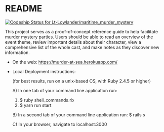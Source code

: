 # README

[ ![Codeship Status for Lt-Lowlander/maritime_murder_mystery](https://app.codeship.com/projects/02200260-dd3c-0136-58af-1e0834fac298/status?branch=master)](https://app.codeship.com/projects/318007)

This project serves as a proof-of-concept reference guide to help facilitate murder mystery parties.  Users should be able to read an overview of the event theme, review important details about their character, view a comprehensive list of the whole cast, and make notes as they discover new information.

* On the web: https://murder-at-sea.herokuapp.com/

* Local Deployment instructions:

  (for best results, run on a unix-based OS, with Ruby 2.4.5 or higher)

  A) In one tab of your command line application run:
    1)  $ ruby shell_commands.rb
    2)  $ yarn run start

  B) In a second tab of your command line application run:
    $ rails s

  C) In your browser, navigate to localhost:3000

<!-- Things you may want to cover:

* Ruby version

* System dependencies

* Configuration

* Database creation

* Database initialization

* How to run the test suite

* Services (job queues, cache servers, search engines, etc.)

* Deployment instructions

* ... -->
